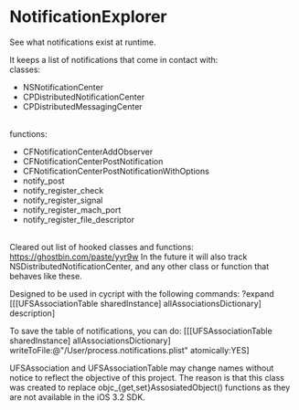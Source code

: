NotificationExplorer
====================

See what notifications exist at runtime.

It keeps a list of notifications that come in contact with:
<br>classes:
-   NSNotificationCenter
-   CPDistributedNotificationCenter
-   CPDistributedMessagingCenter

<br>functions:
-   CFNotificationCenterAddObserver
-   CFNotificationCenterPostNotification
-   CFNotificationCenterPostNotificationWithOptions
-   notify_post
-   notify_register_check
-   notify_register_signal
-   notify_register_mach_port
-   notify_register_file_descriptor


<br>Cleared out list of hooked classes and functions: https://ghostbin.com/paste/yyr9w
In the future it will also track NSDistributedNotificationCenter, and any other class or function that behaves like these.

Designed to be used in cycript with the following commands:
?expand
[[[UFSAssociationTable sharedInstance] allAssociationsDictionary] description]

To save the table of notifications, you can do:
[[[UFSAssociationTable sharedInstance] allAssociationsDictionary] writeToFile:@"/User/process.notifications.plist" atomically:YES]

UFSAssociation and UFSAssociationTable may change names without notice to reflect the objective of this project. The reason is that this class was created to replace objc_{get,set}AssosiatedObject() functions as they are not available in the iOS 3.2 SDK.
